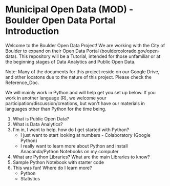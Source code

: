 # Municipal Open Data (MOD) - Boulder Open Data Portal Introduction 
Welcome to the Boulder Open Data Project! We are working with the City of Boulder to expand on their Open Data Portal (bouldercolorado.gov/open-data). This repository will be a Tutorial, intended for those unfamiliar or at the beginning stages of Data Analytics and Public Open Data.

Note: Many of the documents for this project reside on our Google Drive, and other locatons due to the nature of this project. Please check the Reference_Doc.

We will mainly work in Python and will help get you set up below. If you work in another language (R), we welcome your participation/discussion/creations, but won't have our materials in languages other than Python for the time being.

1. What is Public Open Data?
2. What is Data Analytics?
3. I'm in, I want to help, how do I get started with Python?
    - I just want to start looking at numbers - Colaboratory (Google Python)
    - I really want to learn more about Python and install Anaconda/Python Notebooks on my computer
4. What are Python Libraries? What are the main Libraries to know?
5. Sample Python Notebook with starter code
6. This was fun! Where do I learn more?
    - Python
    - Statistics
